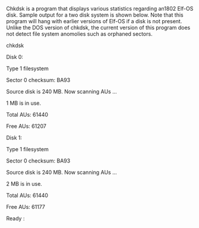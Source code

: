 Chkdsk is a program that displays various statistics regarding an1802 Elf-OS disk.
Sample output for a two disk system is shown below. Note that this program will
hang with earlier versions of Elf-OS if a disk is not present. Unlike the DOS
version of chkdsk, the current version of this program does not detect file 
system anomolies such as orphaned sectors.

  chkdsk
  
  Disk 0:
  
  Type 1 filesystem
  
  Sector 0 checksum: BA93
  
  Source disk is 240 MB. Now scanning AUs ...
  
  1 MB is in use.
  
  Total AUs: 61440
  
  Free  AUs: 61207
  
  

  Disk 1:
  
  Type 1 filesystem
  
  Sector 0 checksum: BA93
  
  Source disk is 240 MB. Now scanning AUs ...
  
  2 MB is in use.
  
  Total AUs: 61440
  
  Free  AUs: 61177
  
  Ready
  :
